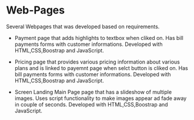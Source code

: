 # Web-Pages
Several Webpages that was developed based on requirements.


* Payment page that adds highlights to textbox when cliked on. Has bill payments forms with customer informations.
  Developed with HTML,CSS,Boostrap and JavaScript.
  
* Pricing page that provides various pricing information about various plans and is linked to payemnt page when selct button is cliked on. Has bill payments forms     with customer informations.
  Developed with HTML,CSS,Boostrap and JavaScript.
  
* Screen Landing Main Page page that has a slideshow of multiple images. Uses script functionality to make images appear ad fade away in couple of seconds.
  Developed with HTML,CSS,Boostrap and JavaScript.
